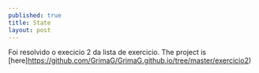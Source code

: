 ```yaml
---
published: true
title: State
layout: post
---
```

Foi resolvido o execicio 2 da lista de exercicio.
The project is [here]https://github.com/GrimaG/GrimaG.github.io/tree/master/exercicio2)
